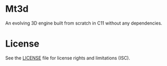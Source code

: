 # Mt3d
An evolving 3D engine built from scratch in C11 without any dependencies.

# License
See the [LICENSE](https://github.com/RhinoDevel/Mt3d/blob/master/LICENSE.md) file for license rights and limitations (ISC).

